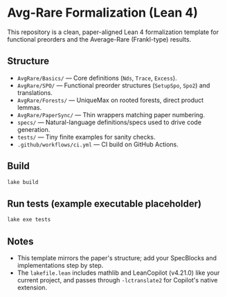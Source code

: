 # Avg-Rare Formalization (Lean 4)

This repository is a clean, paper-aligned Lean 4 formalization template
for functional preorders and the Average-Rare (Frankl-type) results.

## Structure
- `AvgRare/Basics/` — Core definitions (`Nds`, `Trace`, `Excess`).
- `AvgRare/SPO/` — Functional preorder structures (`SetupSpo`, `Spo2`) and translations.
- `AvgRare/Forests/` — UniqueMax on rooted forests, direct product lemmas.
- `AvgRare/PaperSync/` — Thin wrappers matching paper numbering.
- `specs/` — Natural-language definitions/specs used to drive code generation.
- `tests/` — Tiny finite examples for sanity checks.
- `.github/workflows/ci.yml` — CI build on GitHub Actions.

## Build
```bash
lake build
```

## Run tests (example executable placeholder)
```bash
lake exe tests
```

## Notes
- This template mirrors the paper's structure; add your SpecBlocks and implementations step by step.
- The `lakefile.lean` includes mathlib and LeanCopilot (v4.21.0) like your current project,
  and passes through `-lctranslate2` for Copilot's native extension.
